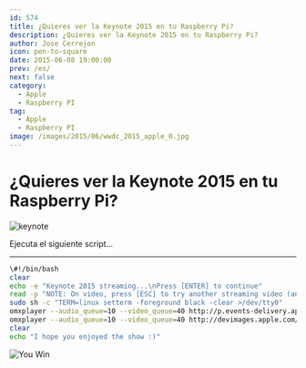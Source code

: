 ```yaml
---
id: 574
title: ¿Quieres ver la Keynote 2015 en tu Raspberry Pi?
description: ¿Quieres ver la Keynote 2015 en tu Raspberry Pi?
author: Jose Cerrejon
icon: pen-to-square
date: 2015-06-08 19:00:00
prev: /es/
next: false
category:
  - Apple
  - Raspberry PI
tag:
  - Apple
  - Raspberry PI
image: /images/2015/06/wwdc_2015_apple_0.jpg
---
```


# ¿Quieres ver la Keynote 2015 en tu Raspberry Pi?

![keynote](/images/2015/06/wwdc_2015_apple_0.jpg)

Ejecuta el siguiente script...

- - -
```bash
\#!/bin/bash
clear
echo -e "Keynote 2015 streaming...\nPress [ENTER] to continue"
read -p "NOTE: On video, press [ESC] to try another streaming video (and finger cross)..."
sudo sh -c "TERM=linux setterm -foreground black -clear >/dev/tty0"
omxplayer --audio_queue=10 --video_queue=40 http://p.events-delivery.apple.com.edgesuite.net/15pijbnaefvpoijbaefvpihb06/m3u8/atv_mvp.m3u8
omxplayer --audio_queue=10 --video_queue=40 http://devimages.apple.com/iphone/samples/bipbop/gear1/prog_index.m3u8
clear
echo "I hope you enjoyed the show :)"
```

![You Win](/images/yeah.jpg)